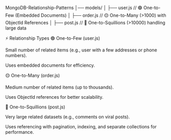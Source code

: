 MongoDB-Relationship-Patterns
│── models/
│   ├── user.js        // 🟢 One-to-Few (Embedded Documents)
│   ├── order.js       // 🟡 One-to-Many (>1000) with ObjectId References
│   ├── post.js        // 🔴 One-to-Squillions (>10000) handling large data


⚡ Relationship Types
🟢 One-to-Few (user.js)

Small number of related items (e.g., user with a few addresses or phone numbers).

Uses embedded documents for efficiency.

🟡 One-to-Many (order.js)

Medium number of related items (up to thousands).

Uses ObjectId references for better scalability.

🔴 One-to-Squillions (post.js)

Very large related datasets (e.g., comments on viral posts).

Uses referencing with pagination, indexing, and separate collections for performance.

